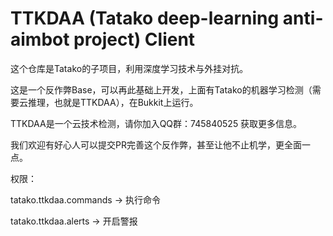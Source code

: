 # TTKDAA (Tatako deep-learning anti-aimbot project) Client
这个仓库是Tatako的子项目，利用深度学习技术与外挂对抗。

这是一个反作弊Base，可以再此基础上开发，上面有Tatako的机器学习检测（需要云推理，也就是TTKDAA），在Bukkit上运行。

TTKDAA是一个云技术检测，请你加入QQ群：745840525 获取更多信息。

我们欢迎有好心人可以提交PR完善这个反作弊，甚至让他不止机学，更全面一点。

权限：

tatako.ttkdaa.commands -> 执行命令

tatako.ttkdaa.alerts -> 开启警报